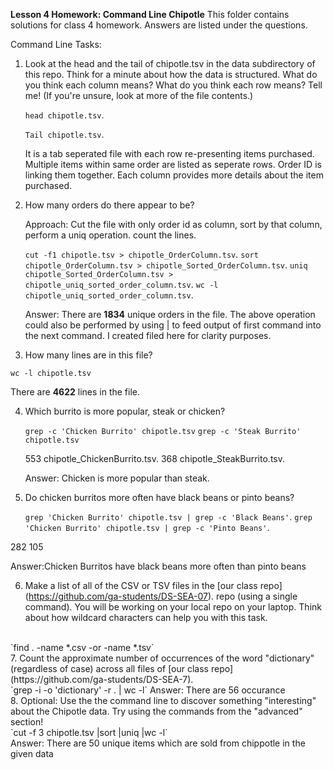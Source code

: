 
**Lesson 4 Homework: Command Line Chipotle**
This folder contains solutions for class 4 homework. Answers are listed under the questions.

Command Line Tasks: 

1. Look at the head and the tail of chipotle.tsv in the data subdirectory of this repo. Think for a minute about how the data is structured. What do you think each column means? What do you think each row means? Tell me! (If you're unsure, look at more of the file contents.)

   `head chipotle.tsv`. 
   
   `Tail chipotle.tsv`. 
   
    It is a tab seperated file with each row re-presenting items purchased. Multiple items within same order are listed as seperate rows. Order ID is linking them together. Each column provides more details about the item purchased.  
    
2. How many orders do there appear to be?

   Approach: Cut the file with only order id as column, sort by that column, perform a uniq operation. count the lines.
   
   `cut -f1 chipotle.tsv > chipotle_OrderColumn.tsv`. 
   `sort chipotle_OrderColumn.tsv > chipotle_Sorted_OrderColumn.tsv`. 
   `uniq chipotle_Sorted_OrderColumn.tsv > chipotle_uniq_sorted_order_column.tsv`. 
   `wc -l chipotle_uniq_sorted_order_column.tsv`. 
    
    Answer: There are **1834** unique orders in the file. The above operation could also be performed by using | to feed output of first command into the next command. I created filed here for clarity purposes.   
    
3. How many lines are in this file?

  `wc -l chipotle.tsv`
  
  There are **4622** lines in the file. 
  
4. Which burrito is more popular, steak or chicken?

   `grep -c 'Chicken Burrito' chipotle.tsv`
   `grep -c 'Steak Burrito' chipotle.tsv`
 
   553 chipotle_ChickenBurrito.tsv. 
   368 chipotle_SteakBurrito.tsv. 

   Answer: Chicken is more popular than steak.  

5. Do chicken burritos more often have black beans or pinto beans?

   `grep 'Chicken Burrito' chipotle.tsv | grep -c 'Black Beans'`. 
   `grep 'Chicken Burrito' chipotle.tsv | grep -c 'Pinto Beans'`. 
   
  282
  105
  
  Answer:Chicken Burritos have black beans more often than pinto beans

6. Make a list of all of the CSV or TSV files in the [our class repo] (https://github.com/ga-students/DS-SEA-07). repo (using a single command). You will be working on your local repo on your laptop. Think about how wildcard characters can help you with this task.
  <br>
  `find . -name *.csv -or -name *.tsv`
  <br>
7. Count the approximate number of occurrences of the word "dictionary" (regardless of case) across all files of [our class repo] (https://github.com/ga-students/DS-SEA-7).
  <br>
  `grep -i -o 'dictionary' -r . | wc -l`
  Answer: There are 56 occurance
  <br>
8. Optional: Use the the command line to discover something "interesting" about the Chipotle data. Try using the commands from the "advanced" section!
  <br>
  `cut -f 3 chipotle.tsv |sort |uniq |wc -l`
  <br>
  Answer: There are 50 unique items which are sold from chippotle in the given data
